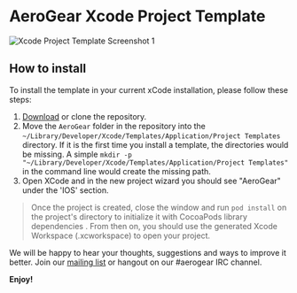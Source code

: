 AeroGear Xcode Project Template
====================================

![Xcode Project Template Screenshot 1](https://raw.github.com/cvasilak/aerogear-ios-xcode-template/screenshots/wizard.png)

## How to install

To install the template in your current xCode installation, please follow these steps:

1. [Download](https://github.com/cvasilak/aerogear-ios-xcode-template/zipball/master) or clone the repository.
2. Move the `AeroGear` folder in the repository into the `~/Library/Developer/Xcode/Templates/Application/Project Templates` directory.  If it is the first time you install a template, the directories would be missing. A simple `mkdir -p "~/Library/Developer/Xcode/Templates/Application/Project Templates"` in the command line would create the missing path.
3. Open XCode and in the new project wizard you should see "AeroGear" under the 'IOS' section.

 >Once the project is created, close the window and run `pod install` on the project's directory to initialize it with CocoaPods library dependencies . From then on, you should use the generated Xcode Workspace (.xcworkspace) to open your project.
 
We will be happy to hear your thoughts, suggestions and ways to improve it better. Join our [mailing list](http://aerogear.org/community/) or hangout on our #aerogear IRC channel.

__Enjoy!__
